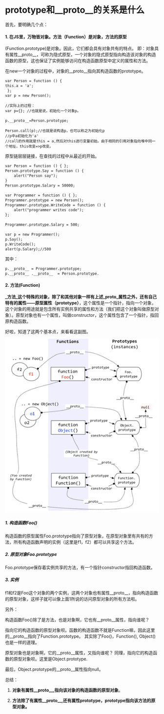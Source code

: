 # prototype和__proto__的关系是什么

首先，要明确几个点：

#### 1. 在JS里，万物皆对象。方法（Function）是对象，方法的原型

(Function.prototype)是对象。因此，它们都会具有对象共有的特点。
即：对象具有属性__proto__，可称为隐式原型，一个对象的隐式原型指向构造该对象的构造函数的原型，这也保证了实例能够访问在构造函数原型中定义的属性和方法。

在new一个对象的过程中，对象的__proto__指向其构造函数的prototype。

```
var Person = function () {
this.a = 'a';
 };
var p = new Person();

//实际上的过程：
var p={}; //也就是说，初始化一个对象p。

p.__proto__=Person.prototype;

Person.call(p);//也就是说构造p，也可以称之为初始化p
//p中a初始化为'a'
//call的作用就是this = a,然后对this进行变量初始。由于相同的引用对象指向堆中同一个地址，this改变=>p改变。
```

原型链层层链接，在查找的过程中从最近的开始。
```
var Person = function () { };
Person.prototype.Say = function () {
    alert("Person say");
}
Person.prototype.Salary = 50000;
 
var Programmer = function () { };
Programmer.prototype = new Person();
Programmer.prototype.WriteCode = function () {
    alert("programmer writes code");
};
 
Programmer.prototype.Salary = 500;
 
var p = new Programmer();
p.Say();
p.WriteCode();
alert(p.Salary);//500

```
其中：
```
p.__proto__ = Programmer.prototype;
p.__proto__ .__proto__  = Person.prototype.
```


#### 2. 方法(Function)

**_方法_这个特殊的对象，除了和其他对象一样有上述_proto_属性之外，还有自己特有的属性——原型属性（prototype）**，这个属性是一个指针，指向一个对象，这个对象的用途就是包含所有实例共享的属性和方法（我们把这个对象叫做原型对象）。原型对象也有一个属性，叫做constructor，这个属性包含了一个指针，指回原构造函数。

好啦，知道了这两个基本点，来看看这副图。

![](/image/1.1-1.png)

##### 1. 构造函数Foo()
构造函数的原型属性Foo.prototype指向了原型对象，在原型对象里有共有的方法，所有构造函数声明的实例（这里是f1，f2）都可以共享这个方法。

##### 2. 原型对象Foo.prototype
Foo.prototype保存着实例共享的方法，有一个指针constructor指回构造函数。

##### 3. 实例
f1和f2是Foo这个对象的两个实例，这两个对象也有属性__proto__，指向构造函数的原型对象，这样子就可以像上面1所说的访问原型对象的所有方法啦。

另外：

构造函数Foo()除了是方法，也是对象啊，它也有__proto__属性，指向谁呢？

指向它的构造函数的原型对象呗。函数的构造函数不就是Function嘛，因此这里的__proto__指向了Function.prototype。
其实除了Foo()，Function(), Object()也是一样的道理。

原型对象也是对象啊，它的__proto__属性，又指向谁呢？
同理，指向它的构造函数的原型对象呗。这里是Object.prototype.

最后，Object.prototype的__proto__属性指向null。

总结：
1. **对象有属性__proto__,指向该对象的构造函数的原型对象**。

2. **方法除了有属性__proto__,还有属性prototype，prototype指向该方法的原型对象。**
